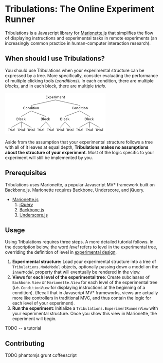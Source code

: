 Tribulations: The Online Experiment Runner
============

Tribulations is a Javascript library for [Marionette.js](http://marionettejs.com/) that simplifies the flow of displaying instructions and experimental tasks in remote experiments (an increasingly common practice in human-computer interaction research).

When should I use Tribulations?
------------
You should use Tribulations when your experimental structure can be expressed by a tree. More specifically, consider evaluating the performance of multiple clicking tools (*conditions*). In each condition, there are multiple *blocks*, and in each block, there are multiple *trials*.

![Example of a tree showing experimental structure](docs/experiment_structure.png)

Aside from the assumption that your experimental structure follows a tree with all of it leaves at equal depth, **Tribulations makes no assumptions about the structure of your experiment**. Most of the logic specific to your experiment will still be implemented by you.

Prerequisites
-------------

Tribulations uses Marionette, a popular Javascript MV\* framework built on Backbone.js. Marionette requires Backbone, Underscore, and jQuery.

* [Marionette.js](http://marionettejs.com)
  1. [jQuery](http://jquery.com)
  1. [Backbone.js](http://backbonejs.org/)
  1. [Underscore.js](http://underscorejs.org/)

Usage
------

Using Tribulations requires three steps. A more detailed tutorial follows. In the description below, the word *level* refers to level in the experimental tree, overriding the definition of level in [experimental design](http://en.wikipedia.org/wiki/Factorial_experiment).

1. **Experimental structure:** Load your experimental structure into a tree of `Tribulations.NodeModel` objects, optionally passing down a model on the `innerModel` property that will eventually be rendered in the view.
2. **Views for each level of the experimental tree**: Create subclasses of `Backbone.View` or `Marionette.View` for each level of the experimental tree (i.e. `ConditionView` for displaying instructions at the beginning of a condition). (Recall that in Javascript MV\* frameworks, views are actually more like controllers in traditional MVC, and thus contain the logic for each level of your experiment).
3. **Run the experiment**: Initialize a `Tribulations.ExperimentRunnerView` with your experimental structure. Once you show this view in Marionette, the experiment will begin.

TODO -- a tutorial

Contributing
-------------

TODO
phantomjs grunt coffeescript

